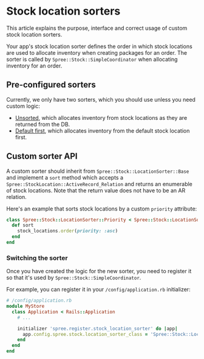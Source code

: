 # Stock location sorters

This article explains the purpose, interface and correct usage of custom stock location sorters.

Your app's stock location sorter defines the order in which stock locations are used to allocate
inventory when creating packages for an order. The sorter is called by `Spree::Stock::SimpleCoordinator`
when allocating inventory for an order.

## Pre-configured sorters

Currently, we only have two sorters, which you should use unless you need custom logic:

- [Unsorted](https://github.com/solidusio/solidus/blob/master/core/app/models/spree/stock/sorter/unsorted.rb),
  which allocates inventory from stock locations as they are returned from the DB.
- [Default first](https://github.com/solidusio/solidus/blob/master/core/app/models/spree/stock/sorter/default_first.rb),
  which allocates inventory from the default stock location first.

## Custom sorter API

A custom sorter should inherit from `Spree::Stock::LocationSorter::Base` and implement a `sort` method
which accepts a `Spree::StockLocation::ActiveRecord_Relation` and returns an enumerable of stock
locations. Note that the return value does not have to be an AR relation.

Here's an example that sorts stock locations by a custom `priority` attribute:

```ruby
class Spree::Stock::LocationSorter::Priority < Spree::Stock::LocationSorter::Base
  def sort
    stock_locations.order(priority: :asc)
  end
end
```

### Switching the sorter

Once you have created the logic for the new sorter, you need to register it so that it's used by
`Spree::Stock::SimpleCoordinator`.

For example, you can register it in your `/config/application.rb` initializer:

```ruby
# /config/application.rb
module MyStore
  class Application < Rails::Application
    # ...

    initializer 'spree.register.stock_location_sorter' do |app|
      app.config.spree.stock.location_sorter_class = 'Spree::Stock::LocationSorter::Priority'
    end
  end
end
```

